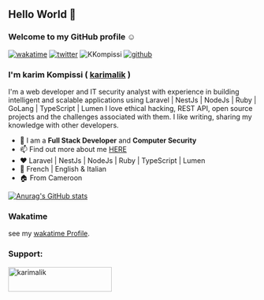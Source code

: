 
## Hello World 👋
### Welcome to my GitHub profile ☺️
[![wakatime](https://wakatime.com/badge/user/dcb2b190-10a0-49e0-980e-6f3e94c03ddb.svg)](https://wakatime.com/@dcb2b190-10a0-49e0-980e-6f3e94c03ddb)
[![twitter](https://img.shields.io/twitter/follow/KKompissi?label=followers&logo=twitter&color=%23007ec6&style=plastic)](https://twitter.com/KKompissi) <img src="https://komarev.com/ghpvc/?username=KKompissi7&label=Profile%20views&color=0e75b6&style=flat" alt="KKompissi" />
[![github](https://img.shields.io/github/followers/karimalik?logo=github&style=plastic)](https://github.com/karimalik?tab=followers)
### I'm karim Kompissi ( <a href="https://leonelngoya.com" target="_blank">karimalik</a> )
I'm a web developer and IT security analyst with experience in building intelligent and scalable applications using Laravel | NestJs | NodeJs | Ruby | GoLang | TypeScript | Lumen I love ethical hacking, REST API, open source projects and the challenges associated with them. I like writing, sharing my knowledge with other developers.

- 🌴 I am a <b>Full Stack Developer</b> and <b>Computer Security</b>
- 📫 Find out more about me <a href="https://karimalik.me" target="_blank">HERE</a>
- ❤ Laravel | NestJs | NodeJs | Ruby | TypeScript | Lumen
- 📝 French | English & Italian
- 🏠 From Cameroon

[![Anurag's GitHub stats](https://github-readme-stats.vercel.app/api?username=karimalik&show_icons=true&theme=radical)](https://github.com/anuraghazra/github-readme-stats)
### Wakatime
see my [wakatime Profile](https://wakatime.com/@karimalik). 

<h3 align="left">Support:</h3>
<p><a href="https://www.buymeacoffee.com/karimalik"> <img align="left" src="https://cdn.buymeacoffee.com/buttons/v2/default-yellow.png" height="50" width="210" alt="karimalik" /></a></p><br><br>
